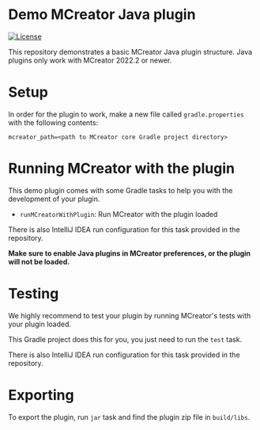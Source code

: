 # Demo MCreator Java plugin

[![License](https://img.shields.io/badge/License-MIT-blue.svg)](https://github.com/MCreatpr/org.cdc.toolbox.MyToolBoxMain/blob/master/LICENSE)

This repository demonstrates a basic MCreator Java plugin structure. 
Java plugins only work with MCreator 2022.2 or newer.

# Setup

In order for the plugin to work, make a new file called `gradle.properties` with the following contents:

```
mcreator_path=<path to MCreator core Gradle project directory>
```

# Running MCreator with the plugin

This demo plugin comes with some Gradle tasks to help you with the development of your plugin. 

* `runMCreatorWithPlugin`: Run MCreator with the plugin loaded

There is also IntelliJ IDEA run configuration for this task provided in the repository.

**Make sure to enable Java plugins in MCreator preferences, or the plugin will not be loaded.**

# Testing

We highly recommend to test your plugin by running MCreator's tests with your plugin loaded.

This Gradle project does this for you, you just need to run the `test` task.

There is also IntelliJ IDEA run configuration for this task provided in the repository.

# Exporting

To export the plugin, run `jar` task and find the plugin zip file in `build/libs`.
